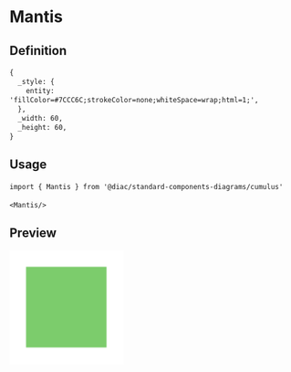 # Mantis

## Definition

```
{
  _style: { 
    entity: 'fillColor=#7CCC6C;strokeColor=none;whiteSpace=wrap;html=1;',
  },
  _width: 60,
  _height: 60,
}
```

## Usage

```
import { Mantis } from '@diac/standard-components-diagrams/cumulus'

<Mantis/>
```

## Preview

<img src="./mantis.png" width="200"/>
